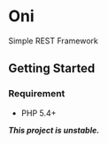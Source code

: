 # Oni

Simple REST Framework

## Getting Started

### Requirement

* PHP 5.4+

***This project is unstable.***